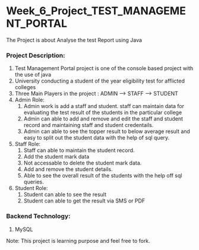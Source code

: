 # Week_6_Project_TEST_MANAGEMENT_PORTAL
The Project is about Analyse the test Report using Java

### Project Description:
  1. Test Management Portal project is one of the console based project with the use of java
  2. University conducting a student of the year eligibility test for afflicted colleges
  3. Three Main Players in the project : ADMIN --> STAFF --> STUDENT
  4. Admin Role: 
        1. Admin work is add a staff and student. staff can maintain data for evaluating the test result of the students in the particular college
        2. Admin can able to add and remove and edit the staff and student record and maintaining staff and student credentails.
        3. Admin can able to see the topper result to below average result and easy to split out the student data with the help of sql query.
  5. Staff Role:
        1. Staff can able to maintain the student record.
        2. Add the student mark data
        3. Not accessable to delete the student mark data.
        4. Add and remove the student details.
        5. Able to see the overall result of the students with the help off sql queries.
  6. Student Role:
        1. Student can able to see the result
        2. Student can able to get the result via SMS or PDF
        
 ### Backend Technology:
  1. MySQL

Note: This project is learning purpose and feel free to fork.
